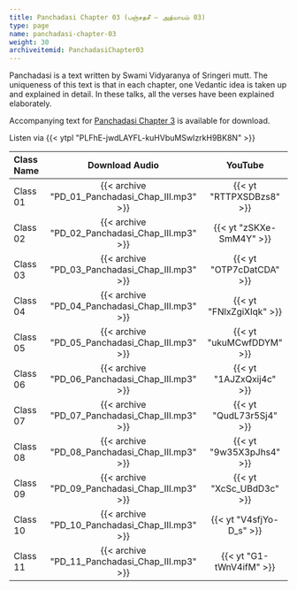 ```yaml
---
title: Panchadasi Chapter 03 (பஞ்சதசீ – அத்யாயம் 03)
type: page
name: panchadasi-chapter-03
weight: 30
archiveitemid: PanchadasiChapter03
---
```


Panchadasi is a text written by Swami Vidyaranya of Sringeri mutt. The uniqueness of this text is that in each chapter, one Vedantic idea is taken up and explained in detail. In these talks, all the verses have been explained elaborately.

Accompanying text for [Panchadasi Chapter 3](https://media.poornalayam.org/download/Panchadasi/Panchadasi_Chapter_03.pdf) is available for download.

Listen via {{< ytpl "PLFhE-jwdLAYFL-kuHVbuMSwIzrkH9BK8N" >}}

Class Name | Download Audio | YouTube
:---|:---:|:---:
Class 01 | {{< archive "PD_01_Panchadasi_Chap_III.mp3" >}} | {{< yt "RTTPXSDBzs8" >}}
Class 02 | {{< archive "PD_02_Panchadasi_Chap_III.mp3" >}} | {{< yt "zSKXe-SmM4Y" >}}
Class 03 | {{< archive "PD_03_Panchadasi_Chap_III.mp3" >}} | {{< yt "OTP7cDatCDA" >}}
Class 04 | {{< archive "PD_04_Panchadasi_Chap_III.mp3" >}} | {{< yt "FNlxZgiXIqk" >}}
Class 05 | {{< archive "PD_05_Panchadasi_Chap_III.mp3" >}} | {{< yt "ukuMCwfDDYM" >}}
Class 06 | {{< archive "PD_06_Panchadasi_Chap_III.mp3" >}} | {{< yt "1AJZxQxij4c" >}}
Class 07 | {{< archive "PD_07_Panchadasi_Chap_III.mp3" >}} | {{< yt "QudL73r5Sj4" >}}
Class 08 | {{< archive "PD_08_Panchadasi_Chap_III.mp3" >}} | {{< yt "9w35X3pJhs4" >}}
Class 09 | {{< archive "PD_09_Panchadasi_Chap_III.mp3" >}} | {{< yt "XcSc_UBdD3c" >}}
Class 10 | {{< archive "PD_10_Panchadasi_Chap_III.mp3" >}} | {{< yt "V4sfjYo-D_s" >}}
Class 11 | {{< archive "PD_11_Panchadasi_Chap_III.mp3" >}} | {{< yt "G1-tWnV4ifM" >}}

